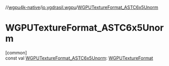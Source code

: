 //[wgpu4k-native](../../index.md)/[io.ygdrasil.wgpu](index.md)/[WGPUTextureFormat_ASTC6x5Unorm](-w-g-p-u-texture-format_-a-s-t-c6x5-unorm.md)

# WGPUTextureFormat_ASTC6x5Unorm

[common]\
const val [WGPUTextureFormat_ASTC6x5Unorm](-w-g-p-u-texture-format_-a-s-t-c6x5-unorm.md): [WGPUTextureFormat](-w-g-p-u-texture-format/index.md)